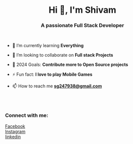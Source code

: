 <h1 align="center">Hi 👋, I'm Shivam</h1>
<h3 align="center">A passionate Full Stack Developer</h3>

<br />


- 🌱 I’m currently learning **Everything**

- 👯 I’m looking to collaborate on **Full stack Projects**

- 🥅 2024 Goals: **Contribute more to Open Source projects**

- ⚡ Fun fact: **I love to play Mobile Games**

- 📫 How to reach me **sg247938@gmail.com**

<br />

<br />

<h3 align="left">Connect with me:</h3>
<p align="left">
<a class="btn btn-lg btn-outline-primary" href="https://www.facebook.com/profile.php?id=100006334741920">Facebook</a><br />
<a class="btn btn-lg btn-outline-primary" href="https://www.instagram.com/___mr___k_i_n_g">Instagram</a><br />
<a class="btn btn-lg btn-outline-primary" href="https://linkedin.com/in/shivamgupta1319">linkedin</a><br />
